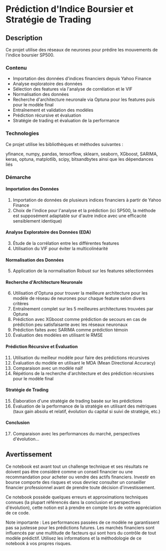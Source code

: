 # Prédiction d'Indice Boursier et Stratégie de Trading
## Description

Ce projet utilise des réseaux de neurones pour prédire les mouvements de l'indice boursier SP500.
### Contenu

- Importation des données d'indices financiers depuis Yahoo Finance
- Analyse exploratoire des données
- Sélection des features via l'analyse de corrélation et le VIF
- Normalisation des données
- Recherche d'architecture neuronale via Optuna pour les features puis pour le modèle final
- Entraînement et validation des modèles
- Prédiction récursive et évaluation
- Stratégie de trading et évaluation de la performance

### Technologies

Ce projet utilise les bibliothèques et méthodes suivantes :

yfinance, numpy, pandas, tensorflow, sklearn, seaborn, XGboost, SARIMA, keras, optuna, matplotlib, scipy, bitsandbytes ainsi que les dépendances liés

### Démarche
#### Importation des Données

1. Importation de données de plusieurs indices financiers à partir de Yahoo Finance
2. Choix de l'indice pour l'analyse et la prédiction (ici SP500, la méthode est supposément adaptable sur d'autre indice avec une efficacité sensiblement identique)

#### Analyse Exploratoire des Données (EDA)

3. Étude de la corrélation entre les différentes features
4. Utilisation du VIF pour éviter la multicolinéarité

#### Normalisation des Données

5. Application de la normalisation Robust sur les features sélectionnées

#### Recherche d'Architecture Neuronale

6. Utilisation d'Optuna pour trouver la meilleure architecture pour les modèle de réseau de neurones pour chaque feature selon divers critères
7. Entraînement complet sur les 5 meilleures architectures trouvées par Optuna
8. Prédiction avec XGboost comme prédiction de secours en cas de prédiction peu satisfaisante avec les réseaux neuronaux
9. Prédiction faites avec SARIMA comme prédiction témoin
10. Évaluation des modèles en utilisant le RMSE

#### Prédiction Récursive et Évaluation

11. Utilisation du meilleur modèle pour faire des prédictions récursives
12. Évaluation du modèle en utilisant le MDA (Mean Directional Accuracy)
13. Comparaison avec un modèle naïf
14. Répétions de la recherche d'architecture et des prédiction récursives pour le modèle final

#### Stratégie de Trading

15. Élaboration d'une stratégie de trading basée sur les prédictions
16. Évaluation de la performance de la stratégie en utilisant des métriques (taux gain absolu et relatif, évolution du capital si suivi de stratégie, etc.)

#### Conclusion

17. Comparaison avec les performances du marché, perspectives d'évolution...

## Avertissement

Ce notebook est avant tout un challenge technique et ses résultats ne doivent pas être considéré comme un conseil financier ou une recommandation pour acheter ou vendre des actifs financiers. Investir en bourse comporte des risques et vous devriez consulter un conseiller financier professionnel avant de prendre toute décision d'investissement.

Ce notebook possède quelques erreurs et approximations techniques connues (la plupart référencés dans la conclusion et perspectives d'évolution), cette notion est à prendre en compte lors de votre appréciation de ce code.

Note importante : Les performances passées de ce modèle ne garantissent pas sa justesse pour les prédictions futures. Les marchés financiers sont influencés par une multitude de facteurs qui sont hors du contrôle de tout modèle prédictif. Utilisez les informations et la méthodologie de ce notebook à vos propres risques.
